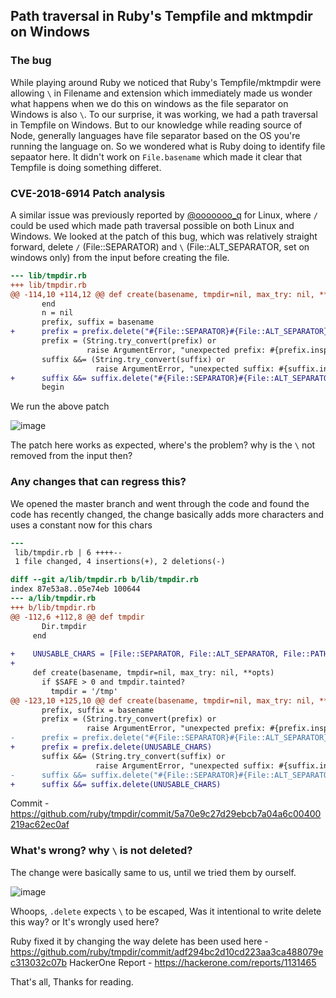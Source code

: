 ## Path traversal in Ruby's Tempfile and mktmpdir on Windows

### The bug

While playing around Ruby we noticed that Ruby's Tempfile/mktmpdir were allowing `\` in Filename and extension which immediately made us wonder what happens when we do this on windows as the file separator on Windows is also `\`. To our surprise, it was working, we had a path traversal in Tempfile on Windows. But to our knowledge while reading source of Node, generally languages have file separator based on the OS you're running the language on. So we wondered what is Ruby doing to identify file sepaator here. It didn't work on `File.basename` which made it clear that Tempfile is doing something differet.

### CVE-2018-6914 Patch analysis

A similar issue was previously reported by [@ooooooo_q](https://twitter.com/ooooooo_q) for Linux, where `/` could be used which made path traversal possible on both Linux and Windows. We looked at the patch of this bug, which was relatively straight forward, delete `/` (File::SEPARATOR) and `\` (File::ALT_SEPARATOR, set on windows only) from the input before creating the file.

```patch
--- lib/tmpdir.rb
+++ lib/tmpdir.rb
@@ -114,10 +114,12 @@ def create(basename, tmpdir=nil, max_try: nil, **opts)
       end
       n = nil
       prefix, suffix = basename
+      prefix = prefix.delete("#{File::SEPARATOR}#{File::ALT_SEPARATOR}")
       prefix = (String.try_convert(prefix) or
                 raise ArgumentError, "unexpected prefix: #{prefix.inspect}")
       suffix &&= (String.try_convert(suffix) or
                   raise ArgumentError, "unexpected suffix: #{suffix.inspect}")
+      suffix &&= suffix.delete("#{File::SEPARATOR}#{File::ALT_SEPARATOR}")
       begin
```

We run the above patch 

![image](https://user-images.githubusercontent.com/21000421/113866846-6c88ec00-97cb-11eb-8214-d2c6f7af8e2a.png)

The patch here works as expected, where's the problem? why is the `\` not removed from the input then? 

### Any changes that can regress this?

We opened the master branch and went through the code and found the code has recently changed, the change basically adds more characters and uses a constant now for this chars

```patch
---
 lib/tmpdir.rb | 6 ++++--
 1 file changed, 4 insertions(+), 2 deletions(-)

diff --git a/lib/tmpdir.rb b/lib/tmpdir.rb
index 87e53a8..05e74eb 100644
--- a/lib/tmpdir.rb
+++ b/lib/tmpdir.rb
@@ -112,6 +112,8 @@ def tmpdir
       Dir.tmpdir
     end
 
+    UNUSABLE_CHARS = [File::SEPARATOR, File::ALT_SEPARATOR, File::PATH_SEPARATOR, ":"].uniq.join("").freeze
+
     def create(basename, tmpdir=nil, max_try: nil, **opts)
       if $SAFE > 0 and tmpdir.tainted?
         tmpdir = '/tmp'
@@ -123,10 +125,10 @@ def create(basename, tmpdir=nil, max_try: nil, **opts)
       prefix, suffix = basename
       prefix = (String.try_convert(prefix) or
                 raise ArgumentError, "unexpected prefix: #{prefix.inspect}")
-      prefix = prefix.delete("#{File::SEPARATOR}#{File::ALT_SEPARATOR}")
+      prefix = prefix.delete(UNUSABLE_CHARS)
       suffix &&= (String.try_convert(suffix) or
                   raise ArgumentError, "unexpected suffix: #{suffix.inspect}")
-      suffix &&= suffix.delete("#{File::SEPARATOR}#{File::ALT_SEPARATOR}")
+      suffix &&= suffix.delete(UNUSABLE_CHARS)

```

Commit - https://github.com/ruby/tmpdir/commit/5a70e9c27d29ebcb7a04a6c00400219ac62ec0af

### What's wrong? why `\` is not deleted?

The change were basically same to us, until we tried them by ourself. 

![image](https://user-images.githubusercontent.com/21000421/113867036-a9ed7980-97cb-11eb-85b7-61f6d53d7bab.png)

Whoops, `.delete` expects `\` to be escaped, Was it intentional to write delete this way? or It's wrongly used here?

Ruby fixed it by changing the way delete has been used here - https://github.com/ruby/tmpdir/commit/adf294bc2d10cd223aa3ca488079ec313032c07b
HackerOne Report - https://hackerone.com/reports/1131465

That's all, Thanks for reading.
